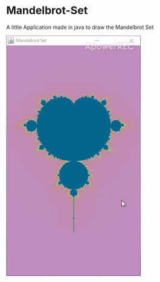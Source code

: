 # Mandelbrot-Set
A little Application made in java to draw the Mandelbrot Set

![Gameplay](https://github.com/AdsonRamos/Mandelbrot-Set/blob/master/ezgif-5-66146b1a42cb.gif)
